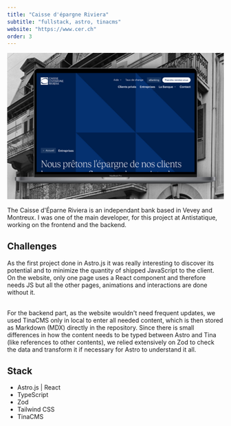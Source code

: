 ```yaml
---
title: "Caisse d'épargne Riviera"
subtitle: "fullstack, astro, tinacms"
website: "https://www.cer.ch"
order: 3
---
```


![Site CER](../../assets/cer.jpeg)

The Caisse d'Éparne Riviera is an independant bank based in Vevey and Montreux. I was one of the main developer, for this project at Antistatique, working on the frontend and the backend.

## Challenges

As the first project done in Astro.js it was really interesting to discover its potential and to minimize the quantity of shipped JavaScript to the client. On the website, only one page uses a React component and therefore needs JS but all the other pages, animations and interactions are done without it.<br><br>

For the backend part, as the website wouldn't need frequent updates, we used TinaCMS only in local to enter all needed content, which is then stored as Markdown (MDX) directly in the repository. Since there is small differences in how the content needs to be typed between Astro and Tina (like references to other contents), we relied extensively on Zod to check the data and transform it if necessary for Astro to understand it all.

## Stack

- Astro.js | React
- TypeScript
- Zod
- Tailwind CSS
- TinaCMS
